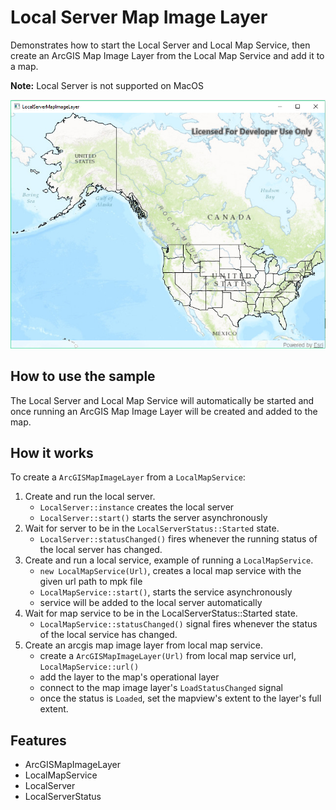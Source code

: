 # Local Server Map Image Layer

Demonstrates how to start the Local Server and Local Map Service, then create an ArcGIS Map Image Layer from the Local Map Service and add it to a map.

**Note:** Local Server is not supported on MacOS

![](LocalServerMapImageLayer.png)

## How to use the sample

The Local Server and Local Map Service will automatically be started and once running an ArcGIS Map Image Layer will be created and added to the map.

## How it works

To create a `ArcGISMapImageLayer` from a `LocalMapService`:

1. Create and run the local server.
    * `LocalServer::instance` creates the local server
    * `LocalServer::start()` starts the server asynchronously
2. Wait for server to be in the  `LocalServerStatus::Started` state.
    * `LocalServer::statusChanged()` fires whenever the running status of the local server has changed.
3. Create and run a local service, example of running a `LocalMapService`.
    * `new LocalMapService(Url)`, creates a local map service with the given url path to mpk file
    * `LocalMapService::start()`, starts the service asynchronously
    * service will be added to the local server automatically
4. Wait for map service to be in the LocalServerStatus::Started state.
    * `LocalMapService::statusChanged()` signal fires whenever the status of the local service has changed.
5. Create an arcgis map image layer from local map service.
    * create a `ArcGISMapImageLayer(Url)` from local map service url, `LocalMapService::url()`
	* add the layer to the map's operational layer
	* connect to the map image layer's `LoadStatusChanged` signal
	* once the status is `Loaded`, set the mapview's extent to the layer's full extent.

## Features
* ArcGISMapImageLayer
* LocalMapService
* LocalServer
* LocalServerStatus
